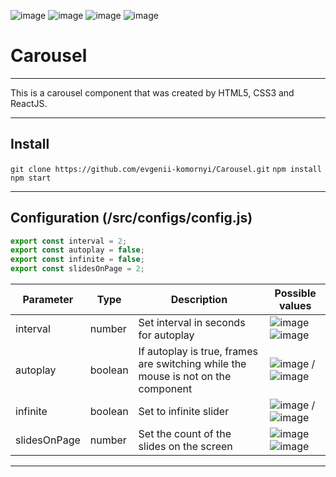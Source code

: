 ![image](https://img.shields.io/badge/created%20by-evgenii--komornyi-blue) ![image](https://img.shields.io/badge/npm-v6.14.6-blue) ![image](https://img.shields.io/badge/reactjs-v17.0.1-green) ![image](https://img.shields.io/badge/sass-100%-violet)

# Carousel

---

This is a carousel component that was created by HTML5, CSS3 and ReactJS.

---

## Install

`git clone https://github.com/evgenii-komornyi/Carousel.git`
`npm install`
`npm start`

---

## Configuration (/src/configs/config.js)

```javascript
export const interval = 2;
export const autoplay = false;
export const infinite = false;
export const slidesOnPage = 2;
```

| Parameter    | Type    | Description                                                                       | Possible values                                                                                        |
| ------------ | ------- | --------------------------------------------------------------------------------- | ------------------------------------------------------------------------------------------------------ |
| interval     | number  | Set interval in seconds for autoplay                                              | ![image](https://img.shields.io/badge/min-1-green) ![image](https://img.shields.io/badge/max-∞-red)    |
| autoplay     | boolean | If autoplay is true, frames are switching while the mouse is not on the component | ![image](https://img.shields.io/badge/true-black) / ![image](https://img.shields.io/badge/false-black) |
| infinite     | boolean | Set to infinite slider                                                            | ![image](https://img.shields.io/badge/true-black) / ![image](https://img.shields.io/badge/false-black) |
| slidesOnPage | number  | Set the count of the slides on the screen                                         | ![image](https://img.shields.io/badge/min-1-green) ![image](https://img.shields.io/badge/max-4-red)    |

---
